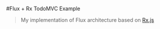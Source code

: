 #Flux + Rx TodoMVC Example

> My implementation of Flux architecture based on [Rx.js](https://github.com/Reactive-Extensions/RxJS)